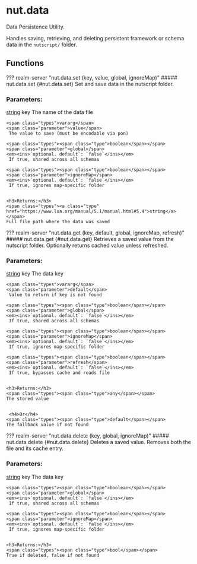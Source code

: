 # nut.data
Data Persistence Utility.

Handles saving, retrieving, and deleting persistent framework or schema data in the `nutscript/` folder.
## Functions
??? realm-server "<a id=nut.data.set></a>nut.data.set (key, value, global, ignoreMap)"
    ##### nut.data.set {#nut.data.set}
    Set and save data in the nutscript folder.
    <h3>Parameters:</h3>
    <span class="types"><a class="type" href="https://www.lua.org/manual/5.1/manual.html#5.4">string</a></span>
    <span class="parameter">key</span>
     The name of the data file

    <span class="types">vararg</span>
    <span class="parameter">value</span>
     The value to save (must be encodable via pon)

    <span class="types"><span class="type">boolean</span></span>
    <span class="parameter">global</span>
    <em><ins>`optional. default`: `false`</ins></em>
     If true, shared across all schemas

    <span class="types"><span class="type">boolean</span></span>
    <span class="parameter">ignoreMap</span>
    <em><ins>`optional. default`: `false`</ins></em>
     If true, ignores map-specific folder


    <h3>Returns:</h3>
    <span class="types"><a class="type" href="https://www.lua.org/manual/5.1/manual.html#5.4">string</a></span>
    Full file path where the data was saved



??? realm-server "<a id=nut.data.get></a>nut.data.get (key, default, global, ignoreMap, refresh)"
    ##### nut.data.get {#nut.data.get}
    Retrieves a saved value from the nutscript folder.
	 Optionally returns cached value unless refreshed.
    <h3>Parameters:</h3>
    <span class="types"><a class="type" href="https://www.lua.org/manual/5.1/manual.html#5.4">string</a></span>
    <span class="parameter">key</span>
     The data key

    <span class="types">vararg</span>
    <span class="parameter">default</span>
     Value to return if key is not found

    <span class="types"><span class="type">boolean</span></span>
    <span class="parameter">global</span>
    <em><ins>`optional. default`: `false`</ins></em>
     If true, shared across all schemas

    <span class="types"><span class="type">boolean</span></span>
    <span class="parameter">ignoreMap</span>
    <em><ins>`optional. default`: `false`</ins></em>
     If true, ignores map-specific folder

    <span class="types"><span class="type">boolean</span></span>
    <span class="parameter">refresh</span>
    <em><ins>`optional. default`: `false`</ins></em>
     If true, bypasses cache and reads file


    <h3>Returns:</h3>
    <span class="types"><span class="type">any</span></span>
    The stored value


     <h4>Or</h4>
    <span class="types"><span class="type">default</span></span>
    The fallback value if not found



??? realm-server "<a id=nut.data.delete></a>nut.data.delete (key, global, ignoreMap)"
    ##### nut.data.delete {#nut.data.delete}
    Deletes a saved value.
	 Removes both the file and its cache entry.
    <h3>Parameters:</h3>
    <span class="types"><a class="type" href="https://www.lua.org/manual/5.1/manual.html#5.4">string</a></span>
    <span class="parameter">key</span>
     The data key

    <span class="types"><span class="type">boolean</span></span>
    <span class="parameter">global</span>
    <em><ins>`optional. default`: `false`</ins></em>
     If true, shared across all schemas

    <span class="types"><span class="type">boolean</span></span>
    <span class="parameter">ignoreMap</span>
    <em><ins>`optional. default`: `false`</ins></em>
     If true, ignores map-specific folder


    <h3>Returns:</h3>
    <span class="types"><span class="type">bool</span></span>
    True if deleted, false if not found




